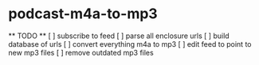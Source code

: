 # podcast-m4a-to-mp3

** TODO **
[ ] subscribe to feed
[ ] parse all enclosure urls
[ ] build database of urls
[ ] convert everything m4a to mp3
[ ] edit feed to point to new mp3 files
[ ] remove outdated mp3 files

